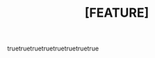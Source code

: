 ---
name: Feature Request
about: Suggest a new config or improvement
title: "[FEATURE] "
labels: enhancement
assignees: ''
body:
  - type: markdown
    attributes:
      value: |
        Thanks for suggesting an improvement to our Label Studio configurations!
        
  - type: dropdown
    id: feature-type
    attributes:
      label: Request Type
      description: What type of feature are you requesting?
      options:
        - New label config
        - Enhancement to existing config
        - Repository improvement
        - Documentation improvement
        - Other
    validations:
      required: true
      
  - type: input
    id: config-name
    attributes:
      label: Related Label Config
      description: Which existing config does this relate to? (if applicable)
      placeholder: e.g., html-ner-tagging
    validations:
      required: false
      
  - type: textarea
    id: feature-description
    attributes:
      label: Feature Description
      description: What would you like to see added or changed?
      placeholder: I'd like to see a config that...
    validations:
      required: true
      
  - type: textarea
    id: use-case
    attributes:
      label: Use Case
      description: How would this feature be used in labeling tasks?
      placeholder: This would help with labeling tasks where...
    validations:
      required: true
      
  - type: textarea
    id: references
    attributes:
      label: Examples or References
      description: Any examples, mockups or references?
      placeholder: Here are some similar examples or screenshots...
    validations:
      required: false
      
  - type: dropdown
    id: edition
    attributes:
      label: Label Studio Edition
      description: Which edition of Label Studio would this feature be for?
      options:
        - Both Open Source and Enterprise
        - Open Source Community Edition only
        - Enterprise Edition only
        - Not sure
    validations:
      required: false
      
  - type: checkbox
    id: contribution-interest
    attributes:
      label: Contribution Interest
      description: Would you be interested in contributing this yourself?
      options:
        - label: Yes, I'd like to implement this feature
    validations:
      required: false
---